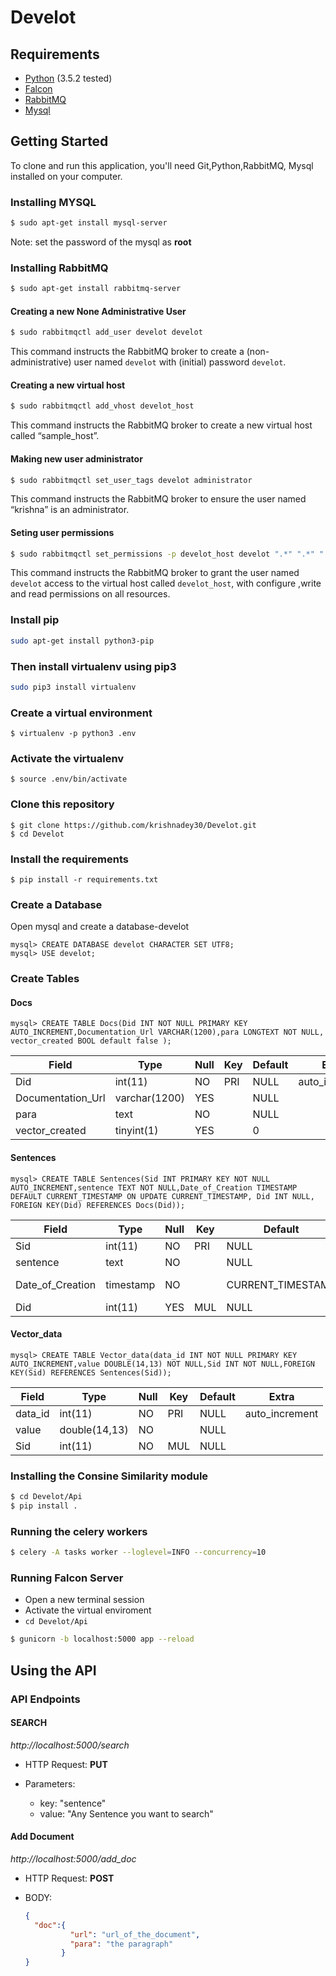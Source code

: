 # Develot

## Requirements

* [Python](https://www.python.org/)   (3.5.2 tested)
* [Falcon](https://falconframework.org/)
* [RabbitMQ](https://www.rabbitmq.com/)
* [Mysql](https://www.mysql.com/)
## Getting Started

To clone and run this application, you'll need Git,Python,RabbitMQ, Mysql installed on your computer.

### Installing MYSQL
``` bash
$ sudo apt-get install mysql-server
```
Note: set the password of the mysql as **root**

### Installing RabbitMQ 
``` bash
$ sudo apt-get install rabbitmq-server
```

#### Creating a new None Administrative User
``` bash
$ sudo rabbitmqctl add_user develot develot
```

This command instructs the RabbitMQ broker to create a (non-administrative) user named `develot` with (initial) password `develot`.
#### Creating a new virtual host
``` bash
$ sudo rabbitmqctl add_vhost develot_host
```
This command instructs the RabbitMQ broker to create a new virtual host called “sample_host”.
#### Making new user administrator
``` bash
$ sudo rabbitmqctl set_user_tags develot administrator
```

This command instructs the RabbitMQ broker to ensure the user named “krishna” is an administrator.

#### Seting user permissions
``` bash
$ sudo rabbitmqctl set_permissions -p develot_host develot ".*" ".*" ".*"
```

This command instructs the RabbitMQ broker to grant the user named `develot` access to the virtual host called `develot_host`, with configure ,write and read permissions on all resources.

### Install **pip** 
``` bash
sudo apt-get install python3-pip
```
### Then install **virtualenv** using pip3
``` bash
sudo pip3 install virtualenv 
```
### Create a virtual environment
```
$ virtualenv -p python3 .env
```
### Activate the virtualenv
```
$ source .env/bin/activate
```
### Clone this repository
```
$ git clone https://github.com/krishnadey30/Develot.git
$ cd Develot
```

### Install the requirements
```
$ pip install -r requirements.txt
```

### Create a Database
Open mysql and create a database-develot
``` mysql
mysql> CREATE DATABASE develot CHARACTER SET UTF8;
mysql> USE develot;
```
### Create Tables
#### Docs
```mysql
mysql> CREATE TABLE Docs(Did INT NOT NULL PRIMARY KEY AUTO_INCREMENT,Documentation_Url VARCHAR(1200),para LONGTEXT NOT NULL, vector_created BOOL default false ); 
```

| Field             | Type          | Null | Key | Default | Extra          |
|-------------------|---------------|------|-----|---------|----------------|
| Did               | int(11)       | NO   | PRI | NULL    | auto_increment |
| Documentation_Url | varchar(1200) | YES  |     | NULL    |                |
| para              | text          | NO   |     | NULL    |                |
| vector_created    | tinyint(1)    | YES  |     | 0       |                |


#### Sentences
```mysql
mysql> CREATE TABLE Sentences(Sid INT PRIMARY KEY NOT NULL AUTO_INCREMENT,sentence TEXT NOT NULL,Date_of_Creation TIMESTAMP DEFAULT CURRENT_TIMESTAMP ON UPDATE CURRENT_TIMESTAMP, Did INT NULL, FOREIGN KEY(Did) REFERENCES Docs(Did));
```

| Field            | Type      | Null | Key | Default           | Extra                       |
|------------------|-----------|------|-----|-------------------|-----------------------------|
| Sid              | int(11)   | NO   | PRI | NULL              | auto_increment              |
| sentence         | text      | NO   |     | NULL              |                             |
| Date_of_Creation | timestamp | NO   |     | CURRENT_TIMESTAMP | on update CURRENT_TIMESTAMP |
| Did              | int(11)   | YES  | MUL | NULL              |                             |


#### Vector_data
```mysql
mysql> CREATE TABLE Vector_data(data_id INT NOT NULL PRIMARY KEY AUTO_INCREMENT,value DOUBLE(14,13) NOT NULL,Sid INT NOT NULL,FOREIGN KEY(Sid) REFERENCES Sentences(Sid));
```

| Field   | Type          | Null | Key | Default | Extra          |
|---------|---------------|------|-----|---------|----------------|
| data_id | int(11)       | NO   | PRI | NULL    | auto_increment |
| value   | double(14,13) | NO   |     | NULL    |                |
| Sid     | int(11)       | NO   | MUL | NULL    |                |


### Installing the Consine Similarity module
```bash
$ cd Develot/Api
$ pip install .
```

### Running the celery workers
```bash
$ celery -A tasks worker --loglevel=INFO --concurrency=10
```

### Running Falcon Server
* Open a new terminal session
* Activate the virtual enviroment
*  `cd Develot/Api`
``` bash
$ gunicorn -b localhost:5000 app --reload
```


## Using the API
### API Endpoints
#### SEARCH
*http://localhost:5000/search*

* HTTP Request: **PUT**

* Parameters:
  * key: "sentence"
  * value: "Any Sentence you want to search"
#### Add Document
*http://localhost:5000/add_doc*

* HTTP Request: **POST**

* BODY:
  ```json
  {
    "doc":{
            "url": "url_of_the_document",
            "para": "the paragraph"
          }
  }
  ```
